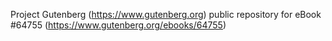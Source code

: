 Project Gutenberg (https://www.gutenberg.org) public repository for
eBook #64755 (https://www.gutenberg.org/ebooks/64755)
